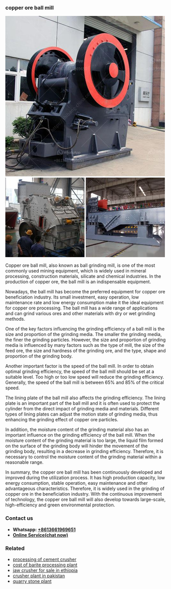 <h3>copper ore ball mill</h3><img src='1704791419.jpg' alt=''><p>Copper ore ball mill, also known as ball grinding mill, is one of the most commonly used mining equipment, which is widely used in mineral processing, construction materials, silicate and chemical industries. In the production of copper ore, the ball mill is an indispensable equipment.</p><p>Nowadays, the ball mill has become the preferred equipment for copper ore beneficiation industry. Its small investment, easy operation, low maintenance rate and low energy consumption make it the ideal equipment for copper ore processing. The ball mill has a wide range of applications and can grind various ores and other materials with dry or wet grinding methods.</p><p>One of the key factors influencing the grinding efficiency of a ball mill is the size and proportion of the grinding media. The smaller the grinding media, the finer the grinding particles. However, the size and proportion of grinding media is influenced by many factors such as the type of mill, the size of the feed ore, the size and hardness of the grinding ore, and the type, shape and proportion of the grinding body.</p><p>Another important factor is the speed of the ball mill. In order to obtain optimal grinding efficiency, the speed of the ball mill should be set at a suitable level. Too high or too low speed will reduce the grinding efficiency. Generally, the speed of the ball mill is between 65% and 85% of the critical speed.</p><p>The lining plate of the ball mill also affects the grinding efficiency. The lining plate is an important part of the ball mill and it is often used to protect the cylinder from the direct impact of grinding media and materials. Different types of lining plates can adjust the motion state of grinding media, thus enhancing the grinding effect of copper ore particles.</p><p>In addition, the moisture content of the grinding material also has an important influence on the grinding efficiency of the ball mill. When the moisture content of the grinding material is too large, the liquid film formed on the surface of the grinding body will hinder the movement of the grinding body, resulting in a decrease in grinding efficiency. Therefore, it is necessary to control the moisture content of the grinding material within a reasonable range.</p><p>In summary, the copper ore ball mill has been continuously developed and improved during the utilization process. It has high production capacity, low energy consumption, stable operation, easy maintenance and other advantageous characteristics. Therefore, it is widely used in the grinding of copper ore in the beneficiation industry. With the continuous improvement of technology, the copper ore ball mill will also develop towards large-scale, high-efficiency and green environmental protection.</p><h3>Contact us</h3><ul><li><strong>Whatsapp:&nbsp;<a href="https://wa.me/8613661969651">+8613661969651</a></strong></li><li><a href="https://swt.shibang-china.com/?git&amp;zhl&amp;copper ore ball mill"><strong>Online Service(chat now)</strong></a></li></ul><h3>Related</h3><ul><li><a href='processing of cement crusher.md'>processing of cement crusher</a></li><li><a href='cost of barite processing plant.md'>cost of barite processing plant</a></li><li><a href='jaw crusher for sale in ethiopia.md'>jaw crusher for sale in ethiopia</a></li><li><a href='crusher plant in pakistan.md'>crusher plant in pakistan</a></li><li><a href='quarry stone plant.md'>quarry stone plant</a></li></ul>